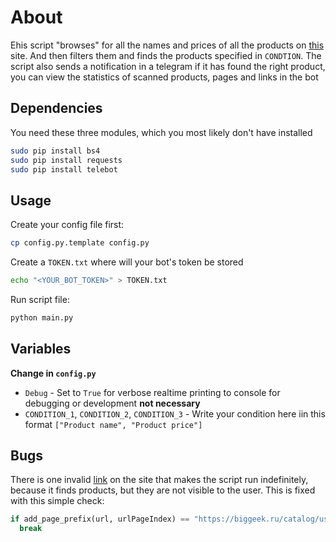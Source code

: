 # About
Еhis script "browses" for all the names and prices of all the products on [this](https://biggeek.ru/) site. 
And then filters them and finds the products specified in `CONDTION`. 
The script also sends a notification in a telegram if it has found the right product, you can view the statistics of scanned products, pages and links in the bot

## Dependencies
You need these three modules, which you most likely don't have installed

```bash
sudo pip install bs4
sudo pip install requests
sudo pip install telebot
```

## Usage
Create your config file first:
```bash
cp config.py.template config.py
```

Create a `TOKEN.txt` where will your bot's token be stored
```bash
echo "<YOUR_BOT_TOKEN>" > TOKEN.txt
```

Run script file: 
```bash
python main.py
```
## Variables
**Change in `config.py`**
- `Debug` - Set to `True` for verbose realtime printing to console for debugging or development **not necessary**
- `CONDITION_1`, `CONDITION_2`, `CONDITION_3` - Write your condition here iin this format ```["Product name", "Product price"]```

## Bugs 
There is one invalid [link](https://biggeek.ru/catalog/uslugi) on the site that makes the script run indefinitely, because it finds products, but they are not visible to the user.
This is fixed with this simple check: 
```python
if add_page_prefix(url, urlPageIndex) == "https://biggeek.ru/catalog/uslugi?page=2":
  break
```
